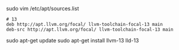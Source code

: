 sudo vim /etc/apt/sources.list

```
# 13
deb http://apt.llvm.org/focal/ llvm-toolchain-focal-13 main
deb-src http://apt.llvm.org/focal/ llvm-toolchain-focal-13 main
```

sudo apt-get update
sudo apt-get install llvm-13 lld-13